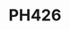 --- 
layout: course 
title: PH426
department: Physics
name: Special Theory of Relativity
type: Theory
description: "It introduces theory of Special Theory of Relativity which the generalization of laws of Physics in the near speed of light limit. It is essential to consider Special and General Relativistic corrections for GPS to work and thus would be useful also for Engineers."
instructor: Prof. D. Narasimha
prerequisites: 
    - PH101
    - PH102
semestertype: Full
level: UG
lectures: 2
tutorials: 1
practicals: 0
credits: 6
email: d.narasimha@iitdh.ac.in
syllabus: "Experimental Background: Galilean Transformation, Michelson-Morley Experiment, Postulates of Special Relativity, Relativistic Kinematics: Lorentz Transformations, Addition of Velocities, Aberration and Doppler Effects, Relativistic Dynamics: Relativistic Momentum, Mass, Force Law and their Transformation Properties, Relativity andElectromagnetism: Transformation of electric and magnetic fields, Field of uniformly moving charge and current-carrying wire, Forces between moving charges, Invariance of Maxwell's equations. Geometric Representation of Space-Time: Spacetime Diagram, Simultaneity, Contraction, Dilation, Time order and space separation of events. Introduction to General Relativity."
references: 
    - "Introduction to Special Relativity, R. Resnick Wiley India, (2005)."
    - "Special Relativity, A. French, C R C Press, (2017)."
permalink: /:title/ 
categories: ph 400 ug 
---